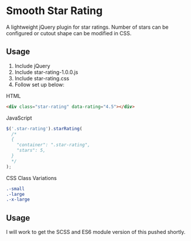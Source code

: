 Smooth Star Rating
=============

A lightweight jQuery plugin for star ratings. Number of stars can be configured or cutout shape can be modified in CSS.

Usage
-----

1. Include jQuery
1. Include star-rating-1.0.0.js
1. Include star-rating.css
1. Follow set up below:

HTML
```html
<div class="star-rating" data-rating="4.5"></div>
```

JavaScript
```js
$('.star-rating').starRating(
  /*
  {
    "container": ".star-rating",
    "stars": 5,
  }
  */
);
```

CSS Class Variations
```css
.-small
.-large
.-x-large
```

Usage
-----

I will work to get the SCSS and ES6 module version of this pushed shortly.
